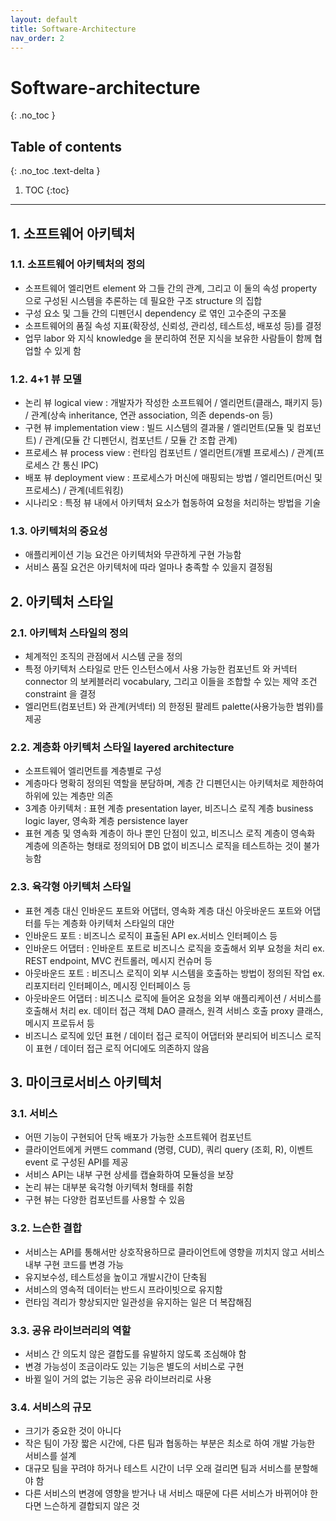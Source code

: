```yaml
---
layout: default
title: Software-Architecture
nav_order: 2
---
```


# Software-architecture
{: .no_toc }


## Table of contents
{: .no_toc .text-delta }

1. TOC
{:toc}

---


## **1. 소프트웨어 아키텍처**

### 1.1. 소프트웨어 아키텍처의 정의
- 소프트웨어 엘리먼트 element 와 그들 간의 관계, 그리고 이 둘의 속성 property 으로 구성된 시스템을 추론하는 데 필요한 구조 structure 의 집합
- 구성 요소 및 그들 간의 디펜던시 dependency 로 엮인 고수준의 구조물
- 소프트웨어의 품질 속성 지표(확장성, 신뢰성, 관리성, 테스트성, 배포성 등)를 결정
- 업무 labor 와 지식 knowledge 을 분리하여 전문 지식을 보유한 사람들이 함께 협업할 수 있게 함

### 1.2. 4+1 뷰 모델
- 논리 뷰 logical view : 개발자가 작성한 소프트웨어 / 엘리먼트(클래스, 패키지 등) / 관계(상속 inheritance, 연관 association, 의존 depends-on 등)
- 구현 뷰 implementation view : 빌드 시스템의 결과물 / 엘리먼트(모듈 및 컴포넌트) / 관계(모듈 간 디펜던시, 컴포넌트 / 모듈 간 조합 관계)
- 프로세스 뷰 process view : 런타임 컴포넌트 / 엘리먼트(개별 프로세스) / 관계(프로세스 간 통신 IPC)
- 배포 뷰 deployment view : 프로세스가 머신에 매핑되는 방법 / 엘리먼트(머신 및 프로세스) / 관계(네트워킹)
- 시나리오 : 특정 뷰 내에서 아키텍처 요소가 협동하여 요청을 처리하는 방법을 기술

### 1.3. 아키텍처의 중요성
- 애플리케이션 기능 요건은 아키텍처와 무관하게 구현 가능함
- 서비스 품질 요건은 아키텍처에 따라 얼마나 충족할 수 있을지 결정됨


## **2. 아키텍처 스타일**

### 2.1. 아키텍처 스타일의 정의
- 체계적인 조직의 관점에서 시스템 군을 정의
- 특정 아키텍처 스타일로 만든 인스턴스에서 사용 가능한 컴포넌트 와 커넥터 connector 의 보케블러리 vocabulary, 그리고 이들을 조합할 수 있는 제약 조건 constraint 을 결정
- 엘리먼트(컴포넌트) 와 관계(커넥터) 의 한정된 팔레트 palette(사용가능한 범위)를 제공

### 2.2. 계층화 아키텍처 스타일 layered architecture
- 소프트웨어 엘리먼트를 계층별로 구성
- 계층마다 명확히 정의된 역할을 분담하며, 계층 간 디펜던시는 아키텍처로 제한하여 하위에 있는 계층만 의존
- 3계층 아키텍처 : 표현 계층 presentation layer, 비즈니스 로직 계층 business logic layer, 영속화 계층 persistence layer
- 표현 계층 및 영속화 계층이 하나 뿐인 단점이 있고, 비즈니스 로직 계층이 영속화 계층에 의존하는 형태로 정의되어 DB 없이 비즈니스 로직을 테스트하는 것이 불가능함

### 2.3. 육각형 아키텍처 스타일
- 표현 계층 대신 인바운드 포트와 어댑터, 영속화 계층 대신 아웃바운드 포트와 어댑터를 두는 계층화 아키텍처 스타일의 대안
- 인바운드 포트 : 비즈니스 로직이 표출된 API ex.서비스 인터페이스 등
- 인바운드 어댑터 : 인바운트 포트로 비즈니스 로직을 호출해서 외부 요청을 처리 ex. REST endpoint, MVC 컨트롤러, 메시지 컨슈머 등
- 아웃바운드 포트 : 비즈니스 로직이 외부 시스템을 호출하는 방법이 정의된 작업 ex. 리포지터리 인터페이스, 메시징 인터페이스 등
- 아웃바운드 어댑터 : 비즈니스 로직에 들어온 요청을 외부 애플리케이션 / 서비스를 호출해서 처리 ex. 데이터 접근 객체 DAO 클래스, 원격 서비스 호출 proxy 클래스, 메시지 프로듀서 등
- 비즈니스 로직에 있던 표현 / 데이터 접근 로직이 어댑터와 분리되어 비즈니스 로직이 표현 / 데이터 접근 로직 어디에도 의존하지 않음


## **3. 마이크로서비스 아키텍처**

### 3.1. 서비스
- 어떤 기능이 구현되어 단독 배포가 가능한 소프트웨어 컴포넌트
- 클라이언트에게 커맨드 command (명령, CUD), 쿼리 query (조회, R), 이벤트 event 로 구성된 API를 제공
- 서비스 API는 내부 구현 상세를 캡슐화하여 모듈성을 보장
- 논리 뷰는 대부분 육각형 아키텍처 형태를 취함
- 구현 뷰는 다양한 컴포넌트를 사용할 수 있음

### 3.2. 느슨한 결합
- 서비스는 API를 통해서만 상호작용하므로 클라이언트에 영향을 끼치지 않고 서비스 내부 구현 코드를 변경 가능
- 유지보수성, 테스트성을 높이고 개발시간이 단축됨
- 서비스의 영속적 데이터는 반드시 프라이빗으로 유지함
- 런타임 격리가 향상되지만 일관성을 유지하는 일은 더 복잡해짐

### 3.3. 공유 라이브러리의 역할
- 서비스 간 의도치 않은 결합도를 유발하지 않도록 조심해야 함
- 변경 가능성이 조금이라도 있는 기능은 별도의 서비스로 구현
- 바뀔 일이 거의 없는 기능은 공유 라이브러리로 사용

### 3.4. 서비스의 규모
- 크기가 중요한 것이 아니다
- 작은 팀이 가장 짧은 시간에, 다른 팀과 협동하는 부분은 최소로 하여 개발 가능한 서비스를 설계
- 대규모 팀을 꾸려야 하거나 테스트 시간이 너무 오래 걸리면 팀과 서비스를 분할해야 함
- 다른 서비스의 변경에 영향을 받거나 내 서비스 때문에 다른 서비스가 바뀌어야 한다면 느슨하게 결합되지 않은 것
